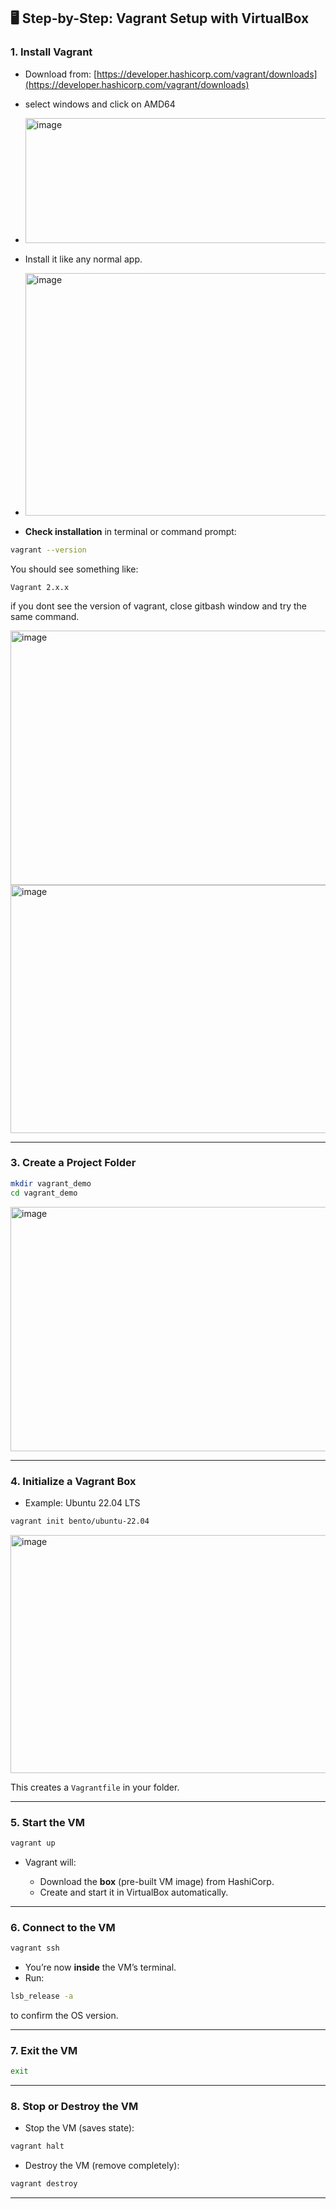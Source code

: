 ## 🖥 **Step-by-Step: Vagrant Setup with VirtualBox**



### **1. Install Vagrant**

* Download from: [https://developer.hashicorp.com/vagrant/downloads](https://developer.hashicorp.com/vagrant/downloads)
* select windows and click on AMD64


* <img width="598" height="200" alt="image" src="https://github.com/user-attachments/assets/2d958be5-14ad-4355-b0a0-e96c9dbd3265" />
* Install it like any normal app.

* <img width="493" height="388" alt="image" src="https://github.com/user-attachments/assets/fbdd528c-26b7-4603-8686-5277d2e304db" />

* **Check installation** in terminal or command prompt:


```bash
vagrant --version
```

You should see something like:

```
Vagrant 2.x.x
```
if you dont see the version of vagrant, close gitbash window and try the same command.

<img width="593" height="407" alt="image" src="https://github.com/user-attachments/assets/a41c075b-bc46-4b7f-a822-f2b1f85ca62f" />

<img width="598" height="397" alt="image" src="https://github.com/user-attachments/assets/c6174c9d-f8e5-4576-9c10-2294e05c53dd" />

---

### **3. Create a Project Folder**

```bash
mkdir vagrant_demo
cd vagrant_demo
```
<img width="601" height="391" alt="image" src="https://github.com/user-attachments/assets/593ed296-b2e2-436f-bf7b-4c5aede9c617" />

---

### **4. Initialize a Vagrant Box**

* Example: Ubuntu 22.04 LTS

```bash
vagrant init bento/ubuntu-22.04
```
<img width="598" height="381" alt="image" src="https://github.com/user-attachments/assets/4afb302c-266f-4799-a7db-16b0f39815b5" />

This creates a `Vagrantfile` in your folder.


---

### **5. Start the VM**

```bash
vagrant up
```

* Vagrant will:

  * Download the **box** (pre-built VM image) from HashiCorp.
  * Create and start it in VirtualBox automatically.

---

### **6. Connect to the VM**

```bash
vagrant ssh
```

* You’re now **inside** the VM’s terminal.
* Run:

```bash
lsb_release -a
```

to confirm the OS version.

---

### **7. Exit the VM**

```bash
exit
```

---

### **8. Stop or Destroy the VM**

* Stop the VM (saves state):

```bash
vagrant halt
```

* Destroy the VM (remove completely):

```bash
vagrant destroy
```

---
